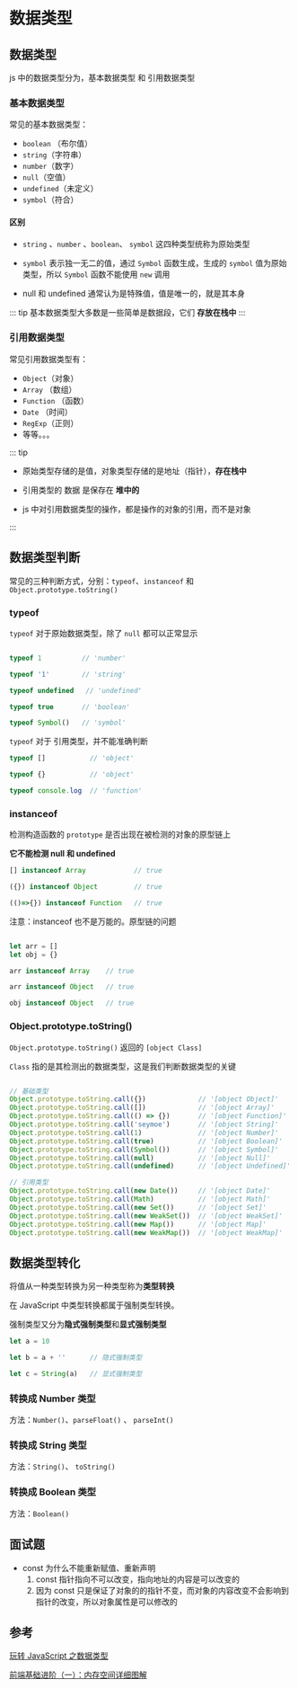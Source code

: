 # 数据类型

## 数据类型

js 中的数据类型分为，基本数据类型 和 引用数据类型

### 基本数据类型

常见的基本数据类型：

- `boolean` （布尔值）
- `string`（字符串）
- `number`（数字）
- `null`（空值）
- `undefined`（未定义）
- `symbol`（符合）

#### 区别
- `string` 、`number` 、`boolean`、 `symbol` 这四种类型统称为原始类型

- `symbol` 表示独一无二的值，通过 `Symbol` 函数生成，生成的 `symbol` 
值为原始类型，所以 `Symbol` 函数不能使用 `new` 调用

- null 和  undefined 通常认为是特殊值，值是唯一的，就是其本身

::: tip
基本数据类型大多数是一些简单是数据段，它们 **存放在栈中**
:::

### 引用数据类型

常见引用数据类型有：

- `Object`（对象）
- `Array` （数组）
- `Function` （函数）
- `Date`  （时间）
- `RegExp`（正则） 
- 等等。。。

::: tip

- 原始类型存储的是值，对象类型存储的是地址（指针），**存在栈中**

- 引用类型的 数据 是保存在 **堆中的**

- js 中对引用数据类型的操作，都是操作的对象的引用，而不是对象

:::



## 数据类型判断

常见的三种判断方式，分别：`typeof`、`instanceof` 和 `Object.prototype.toString()`

### typeof

`typeof` 对于原始数据类型，除了 `null` 都可以正常显示

```javascript

typeof 1          // 'number'

typeof '1'        // 'string'

typeof undefined   // 'undefined'

typeof true       // 'boolean'

typeof Symbol()   // 'symbol' 

```

`typeof` 对于 引用类型，并不能准确判断

```javascript
typeof []           // 'object'

typeof {}           // 'object'

typeof console.log  // 'function'
```

### instanceof

检测构造函数的 `prototype` 是否出现在被检测的对象的原型链上

**它不能检测 null 和 undefined**

```javascript
[] instanceof Array            // true

({}) instanceof Object         // true

(()=>{}) instanceof Function   // true

```

注意：instanceof 也不是万能的。原型链的问题

```javascript

let arr = []
let obj = {}

arr instanceof Array    // true

arr instanceof Object   // true

obj instanceof Object   // true
```


### Object.prototype.toString()

`Object.prototype.toString()` 返回的 `[object Class]` 

`Class` 指的是其检测出的数据类型，这是我们判断数据类型的关键

```javascript

// 基础类型
Object.prototype.toString.call({})             // '[object Object]'
Object.prototype.toString.call([])             // '[object Array]'
Object.prototype.toString.call(() => {})       // '[object Function]'
Object.prototype.toString.call('seymoe')       // '[object String]'
Object.prototype.toString.call(1)              // '[object Number]'
Object.prototype.toString.call(true)           // '[object Boolean]'
Object.prototype.toString.call(Symbol())       // '[object Symbol]'
Object.prototype.toString.call(null)           // '[object Null]'
Object.prototype.toString.call(undefined)      // '[object Undefined]'

// 引用类型
Object.prototype.toString.call(new Date())     // '[object Date]'
Object.prototype.toString.call(Math)           // '[object Math]'
Object.prototype.toString.call(new Set())      // '[object Set]'
Object.prototype.toString.call(new WeakSet())  // '[object WeakSet]'
Object.prototype.toString.call(new Map())      // '[object Map]'
Object.prototype.toString.call(new WeakMap())  // '[object WeakMap]'

```

## 数据类型转化

将值从一种类型转换为另一种类型称为**类型转换**

在 JavaScript 中类型转换都属于强制类型转换。

强制类型又分为**隐式强制类型**和**显式强制类型**

```javascript
let a = 10

let b = a + ''      // 隐式强制类型 

let c = String(a)   // 显式强制类型
```

### 转换成 Number 类型

方法：`Number()`、`parseFloat()` 、 `parseInt()`

### 转换成 String 类型

方法：`String()`、 `toString()`

### 转换成 Boolean 类型

方法：`Boolean()`


## 面试题
- const 为什么不能重新赋值、重新声明
    1. const 指针指向不可以改变，指向地址的内容是可以改变的
    2. 因为 const 只是保证了对象的的指针不变，而对象的内容改变不会影响到指针的改变，所以对象属性是可以修改的
## 参考

[玩转 JavaScript 之数据类型](https://juejin.cn/post/6844903752332214280#heading-4)

[前端基础进阶（一）：内存空间详细图解](https://www.jianshu.com/p/996671d4dcc4)

